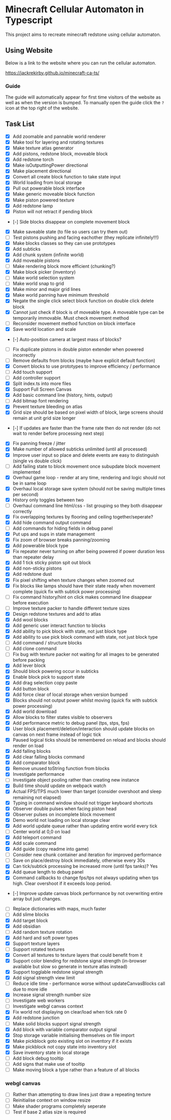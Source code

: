 # Minecraft Cellular Automaton in Typescript

This project aims to recreate minecraft redstone using cellular automaton.

## Using Website

Below is a link to the website where you can run the cellular automaton.

https://jackrekirby.github.io/minecraft-ca-ts/

### Guide

The guide will automatically appear for first time visitors of the website as well as when the version is bumped. To manually open the guide click the `?` icon at the top right of the website.

## Task List

- [x] Add zoomable and pannable world renderer
- [x] Make tool for layering and rotating textures
- [x] Make texture atlas generator
- [x] Add pistons, redstone block, moveable block
- [x] Add redstone torch
- [x] Make isOutputtingPower directional
- [x] Make placement directional
- [x] Convert all create block function to take state input
- [x] World loading from local storage
- [x] Pull out powerable block interface
- [x] Make generic moveable block function
- [x] Make piston powered texture
- [x] Add redstone lamp
- [x] Piston will not retract if pending block
- [-] Side blocks disappear on complete movement block
- [x] Make saveable state (to file so users can try them out)
- [ ] Test pistons pushing and facing eachother (they replicate infinitely!!!)
- [x] Make blocks classes so they can use prototypes
- [x] Add subticks
- [x] Add chunk system (infinite world)
- [x] Add moveable pistons
- [ ] Make rendering block more efficient (chunking?)
- [x] Make block picker (inventory)
- [ ] Make world selection system
- [ ] Make world snap to grid
- [x] Make minor and major grid lines
- [x] Make world panning have minimum threshold
- [x] Negate the single click select block function on double click delete block
- [x] Cannot just check if block is of moveable type. A moveable type can be temporarily immovable. Must check movement method
- [ ] Reconsider movement method function on block interface
- [x] Save world location and scale
- [-] Auto-position camera at largest mass of blocks?
- [ ] Fix duplicate pistons in double piston extender when powered incorrectly
- [ ] Remove defaults from blocks (maybe have explicit default function)
- [x] Convert blocks to use prototypes to improve efficiency / performance
- [ ] Add touch support
- [ ] Add controller support
- [x] Split index.ts into more files
- [x] Support Full Screen Canvas
- [x] Add basic command line (history, hints, output)
- [ ] Add bitmap font rendering
- [x] Prevent texture bleeding on atlas
- [x] Grid size should be based on pixel width of block, large screens should remain at unit grid size longer
- [-] If updates are faster than the frame rate then do not render (do not wait to render before processing next step)
- [x] Fix panning freeze / jitter
- [x] Make number of allowed subticks unlimited (until all processed)
- [x] Improve user input so place and delete events are easy to distinguish (single vs double click)
- [ ] Add failing state to block movement once subupdate block movement implemented
- [x] Overhaul game loop - render at any time, rendering and logic should not be in same loop
- [x] Overhaul local storage save system (should not be saving multiple times per second)
- [x] History only toggles between two
- [ ] Overhaul command line html/css - list grouping so they both disappear correctly
- [x] Fix overlapping textures by flooring and ceiling together/seperate?
- [x] Add hide command output command
- [ ] Add commands for hiding fields in debug panel
- [x] Put ups and sups in state management
- [x] Fix zoom of browser breaks panning/zooming
- [x] Add powerable block type
- [x] Fix repeater never turning on after being powered if power duration less than repeater delay
- [x] Add 1 tick sticky piston spit out block
- [x] Add non-sticky pistons
- [x] Add redstone dust
- [x] Fix pixel shifting when texture changes when zoomed out
- [x] Fix blocks like lamps should have their state ready when movement complete (quick fix with subtick power processing)
- [ ] Fix command history/hint on click makes command line disappear before execution
- [ ] Improve texture packer to handle different texture sizes
- [x] Design redstone textures and add to atlas
- [x] Add wool blocks
- [x] Add generic user interact function to blocks
- [x] Add ability to pick block with state, not just block type
- [x] Add ability to use pick block command with state, not just block type
- [ ] Add command / structure blocks
- [ ] Add clone command
- [ ] Fix bug with texture packer not waiting for all images to be generated before packing
- [x] Add lever block
- [x] Should block powering occur in subticks
- [x] Enable block pick to support state
- [x] Add drag selection copy paste
- [x] Add button block
- [x] Add force clear of local storage when version bumped
- [x] Blocks should not output power whilst moving (quick fix with subtick power processing)
- [x] Add world download
- [x] Allow blocks to filter states visible to observers
- [x] Add performance metric to debug panel (tps, stps, fps)
- [x] User block placement/deletion/interaction should update blocks on canvas on next frame instead of logic tick
- [x] Paused logical ticks should be remembered on reload and blocks should render on load
- [x] Add falling blocks
- [x] Add clear falling blocks command
- [x] Add comparator block
- [x] Remove unused toString function from blocks
- [x] Investigate performance
- [ ] Investigate object pooling rather than creating new instance
- [x] Build time should update on webpack watch
- [x] Actual FPS/TPS much lower than target (consider overshoot and sleep remaining not elapsed)
- [x] Typing in command window should not trigger keyboard shortcuts
- [x] Observer double pulses when facing piston head
- [x] Observer pulses on incomplete block movement
- [x] Demo world not loading on local storage clear
- [x] Add world update queue rather than updating entire world every tick
- [ ] Center world at 0,0 on load
- [x] Add teleport command
- [x] Add scale command
- [x] Add guide (copy readme into game)
- [ ] Consider new chunk container and iteration for improved performance
- [ ] Save on place/destroy block immediately, otherwise every 30s
- [x] Can tick/subtick processing be increased more (until fps tanks)? Yes
- [x] Add queue length to debug panel
- [x] Command callbacks to change fps/tps not always updating when tps high. Clear overshoot if it exceeds loop period.
- [-] Improve update canvas block performance by not overwriting entire array but just changes.
- [ ] Replace dictionaries with maps, much faster
- [ ] Add slime blocks
- [x] Add target block
- [x] Add obsidian
- [ ] Add random texture rotation
- [x] Add hard and soft power types
- [x] Support texture layers
- [ ] Support rotated textures
- [x] Convert all textures to texture layers that could benefit from it
- [x] Support color blending for redstone signal strength (in-browser available but slow so generate in texture atlas instead)
- [x] Support togglable redstone signal strength
- [x] Add signal strength view limit
- [ ] Reduce idle time - performance worse without updateCanvasBlocks call due to more idle
- [x] Increase signal strength number size
- [ ] Investigate web workers
- [ ] Investigate webgl canvas context
- [x] Fix world not displaying on clear/load when tick rate 0
- [x] Add redstone junction
- [ ] Make solid blocks support signal strength
- [x] Add block with variable comparator output signal
- [x] Stop storage variable initialising themselves on file import
- [x] Make pickblock goto existing slot on inventory if it exists
- [x] Make pickblock not copy state into inventory slot
- [x] Save inventory state in local storage
- [ ] Add block debug tooltip
- [ ] Add signs that make use of tooltip
- [ ] Make moving block a type rather than a feature of all blocks

### webgl canvas

- [ ] Rather than attempting to draw lines just draw a repeating texture
- [ ] Reinitialise context on window resize
- [ ] Make shader programs completely seperate
- [ ] Test if base 2 atlas size is required
